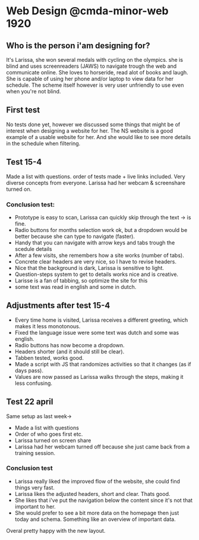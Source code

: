 # Web Design @cmda-minor-web 1920

## Who is the person i'am designing for?
It's Larissa, she won several medals with cycling on the olympics. 
she is blind and uses screenreaders (JAWS) to navigate trough the web and communicate online.
She loves to horseride, read alot of books and laugh.
She is capable of using her phone and/or laptop to view data for her schedule. 
The scheme itself however is very user unfriendly to use even when you're not blind.

## First test
No tests done yet, however we discussed some things that might be of interest when designing a website for her.
The NS website is a good example of a usable website for her. And she would like to see more details in the schedule when filtering.

## Test 15-4
Made a list with questions.
order of tests made + live links included.
Very diverse concepts from everyone.
Larissa had her webcam & screenshare turned on.

### Conclusion test:
- Prototype is easy to scan, Larissa can quickly skip through the text -> is fine.
- Radio buttons for months selection work ok, but a dropdown would be better because she can type to navigate (faster).
- Handy that you can navigate with arrow keys and tabs trough the scedule details
- After a few visits, she remembers how a site works (number of tabs).
- Concrete clear headers are very nice, so I have to revise headers.
- Nice that the background is dark, Larissa is sensitive to light.
- Question-steps system to get to details works nice and is creative.
- Larisse is a fan of tabbing, so optimize the site for this
- some text was read in english and some in dutch.


##  Adjustments after test 15-4
- Every time home is visited, Larissa receives a different greeting, which makes it less monotonous.
- Fixed the language issue were some text was dutch and some was english.
- Radio buttons has now become a dropdown.
- Headers shorter (and it should still be clear).
- Tabben tested, works good.
- Made a script with JS that randomizes activities so that it changes (as if days pass).
- Values are now passed as Larissa walks through the steps, making it less confusing.

## Test 22 april 
Same setup as last week->
- Made a list with questions
- Order of who goes first etc.
- Larissa turned on screen share
- Larissa had her webcam turned off because she just came back from a training session.

### Conclusion test
- Larissa really liked the improved flow of the website, she could find things very fast.
- Larissa likes the adjusted headers, short and clear. Thats good.
- She likes that i've put the navigation below the content since it's not that important to her.
- She would prefer to see a bit more data on the homepage then just today and schema. Something like an overview of important data.

Overal pretty happy with the new layout.



